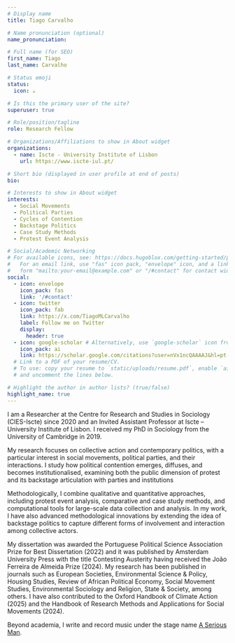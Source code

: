```yaml
---
# Display name
title: Tiago Carvalho

# Name pronunciation (optional)
name_pronunciation: 

# Full name (for SEO)
first_name: Tiago
last_name: Carvalho

# Status emoji
status:
  icon: ☕️

# Is this the primary user of the site?
superuser: true

# Role/position/tagline
role: Research Fellow

# Organizations/Affiliations to show in About widget
organizations:
  - name: Iscte - University Institute of Lisbon
    url: https://www.iscte-iul.pt/

# Short bio (displayed in user profile at end of posts)
bio: 

# Interests to show in About widget
interests:
  - Social Movements
  - Political Parties
  - Cycles of Contention
  - Backstage Politics
  - Case Study Methods
  - Protest Event Analysis

# Social/Academic Networking
# For available icons, see: https://docs.hugoblox.com/getting-started/page-builder/#icons
#   For an email link, use "fas" icon pack, "envelope" icon, and a link in the
#   form "mailto:your-email@example.com" or "/#contact" for contact widget.
social:
  - icon: envelope
    icon_pack: fas
    link: '/#contact'
  - icon: twitter
    icon_pack: fab
    link: https://x.com/TiagoMLCarvalho
    label: Follow me on Twitter
    display:
      header: true
  - icon: google-scholar # Alternatively, use `google-scholar` icon from `ai` icon pack
    icon_pack: ai
    link: https://scholar.google.com/citations?user=nVx1ncQAAAAJ&hl=pt-BR
  # Link to a PDF of your resume/CV.
  # To use: copy your resume to `static/uploads/resume.pdf`, enable `ai` icons in `params.yaml`,
  # and uncomment the lines below.

# Highlight the author in author lists? (true/false)
highlight_name: true
---
```


I am a Researcher at the Centre for Research and Studies in Sociology (CIES-Iscte) since 2020 and an Invited Assistant Professor at Iscte – University Institute of Lisbon. I received my PhD in Sociology from the University of Cambridge in 2019.

My research focuses on collective action and contemporary politics, with a particular interest in social movements, political parties, and their interactions. I study how political contention emerges, diffuses, and becomes institutionalised, examining both the public dimension of protest and its backstage articulation with parties and institutions

Methodologically, I combine qualitative and quantitative approaches, including protest event analysis, comparative and case study methods, and computational tools for large-scale data collection and analysis. In my work, I have also advanced methodological innovations by extending the idea of backstage politics to capture different forms of involvement and interaction among collective actors.

My dissertation was awarded the Portuguese Political Science Association Prize for Best Dissertation (2022) and it was published by Amsterdam University Press with the title Contesting Austerity having received the João Ferreira de Almeida Prize (2024). My research has been published in journals such as European Societies, Environmental Science & Policy, Housing Studies, Review of African Political Economy, Social Movement Studies, Environmental Sociology and Religion, State & Society, among others. I have also contributed to the Oxford Handbook of Climate Action (2025) and the Handbook of Research Methods and Applications for Social Movements (2024).

Beyond academia, I write and record music under the stage name [A Serious Man](https://open.spotify.com/intl-pt/artist/6wvrVvoW2T1XUEG6QdZA3S?si=bJvApfaMQbahz__sdTteeg).